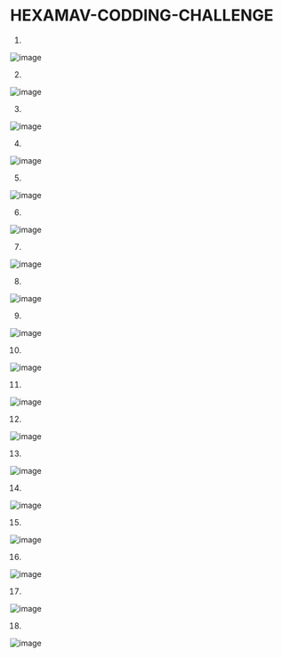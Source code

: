 # HEXAMAV-CODDING-CHALLENGE
1.

![image](https://github.com/user-attachments/assets/6fc9b811-59e7-470c-9f93-23130281353b)

2.

![image](https://github.com/user-attachments/assets/63dac69f-49e5-4e11-8861-fc2b1da55fea)


3.

![image](https://github.com/user-attachments/assets/859868c0-9e35-4232-a4c2-6b9a1843582b)


4.

![image](https://github.com/user-attachments/assets/edefdd5f-921f-4ae3-bfab-049350d87057)

5.

![image](https://github.com/user-attachments/assets/45f33f35-031b-4a82-9bfa-e8ea42c05d69)

6.

![image](https://github.com/user-attachments/assets/48a68d61-0070-495c-b147-d0882eafaaab)


7.

![image](https://github.com/user-attachments/assets/a4e8d861-7257-4746-9013-2d2107e7f9ba)


8.

![image](https://github.com/user-attachments/assets/234e0e30-0bca-47d2-b11a-4848192e4e85)

9.

![image](https://github.com/user-attachments/assets/6befb197-6af2-4772-a012-992a26ac4bd3)


10.


![image](https://github.com/user-attachments/assets/36ca6a11-311d-48b9-9ef4-8e4da119ea61)


11.

![image](https://github.com/user-attachments/assets/f527b942-ba22-48e8-996a-f03628800725)

12.

![image](https://github.com/user-attachments/assets/9507f983-2e4c-4968-ab9d-8967ec0f648c)


13.

![image](https://github.com/user-attachments/assets/f6752659-fdad-4d90-9e8f-ea2b971193b9)


14.

![image](https://github.com/user-attachments/assets/edededd0-c7a2-4728-9ff7-c81332677ec9)


15.

![image](https://github.com/user-attachments/assets/99804ce6-649e-48b8-807e-253ed3bc4690)


16.

![image](https://github.com/user-attachments/assets/69e17ba2-a7f8-48f0-a964-e402de24fd17)

17.

![image](https://github.com/user-attachments/assets/6e3673f4-c066-4ae9-b184-1719f7e5db04)

18.

![image](https://github.com/user-attachments/assets/28e6555f-a66a-411e-a294-c45389071173)
